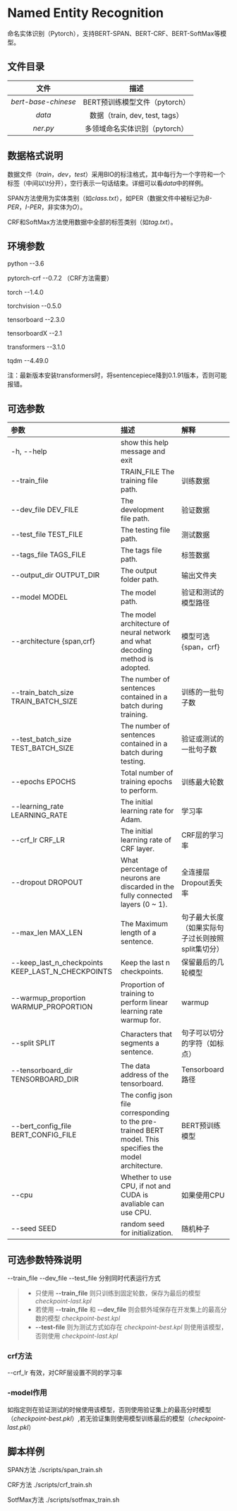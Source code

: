 # Named Entity Recognition

命名实体识别（Pytorch），支持BERT-SPAN、BERT-CRF、BERT-SoftMax等模型。

## 文件目录

| 文件 | 描述 |
| :----: | :----: |
| _bert-base-chinese_ | BERT预训练模型文件（pytorch） |
| _data_ | 数据（train, dev, test, tags） |
| _ner.py_ | 多领域命名实体识别（pytorch） |

## 数据格式说明

数据文件（*train*，*dev*，*test*）采用BIO的标注格式，其中每行为一个字符和一个标签（中间以\t分开），空行表示一句话结束。详细可以看*data*中的样例。

SPAN方法使用为实体类别（如*class.txt*），如PER（数据文件中被标记为*B-PER*，*I-PER*，非实体为*O*）。

CRF和SoftMax方法使用数据中全部的标签类别（如*tag.txt*）。

## 环境参数

python        --3.6

pytorch-crf   --0.7.2 （CRF方法需要）

torch         --1.4.0 

torchvision   --0.5.0

tensorboard   --2.3.0 

tensorboardX  --2.1

transformers  --3.1.0

tqdm          --4.49.0

注：最新版本安装transformers时，将sentencepiece降到0.1.91版本，否则可能报错。

## 可选参数

| 参数 | 描述 | 解释 |
| :---- | :---- | :---- |
|-h, --help | show this help message and exit | |
|--train_file | TRAIN_FILE The training file path. | 训练数据 |
|--dev_file DEV_FILE |  The development file path. | 验证数据 |
|--test_file TEST_FILE | The testing file path. | 测试数据 |
|--tags_file TAGS_FILE | The tags file path. | 标签数据 |
|--output_dir OUTPUT_DIR | The output folder path. | 输出文件夹 |
|--model MODEL | The model path. | 验证和测试的模型路径 |
|--architecture {span,crf} | The model architecture of neural network and what decoding method is adopted. | 模型可选{span，crf} |
|--train_batch_size TRAIN_BATCH_SIZE | The number of sentences contained in a batch during training. | 训练的一批句子数 |
|--test_batch_size TEST_BATCH_SIZE |The number of sentences contained in a batch during testing. |验证或测试的一批句子数 |
|--epochs EPOCHS  | Total number of training epochs to perform. | 训练最大轮数 |
|--learning_rate LEARNING_RATE | The initial learning rate for Adam. | 学习率 |
|--crf_lr CRF_LR | The initial learning rate of CRF layer. | CRF层的学习率 |
|--dropout DROPOUT | What percentage of neurons are discarded in the fully connected layers (0 ~ 1). | 全连接层Dropout丢失率 |
|--max_len MAX_LEN | The Maximum length of a sentence. | 句子最大长度（如果实际句子过长则按照split集切分） |
|--keep_last_n_checkpoints KEEP_LAST_N_CHECKPOINTS | Keep the last n checkpoints. | 保留最后的几轮模型 | 
|--warmup_proportion WARMUP_PROPORTION |Proportion of training to perform linear learning rate warmup for. | warmup |
|--split SPLIT | Characters that segments a sentence. | 句子可以切分的字符（如标点） |
|--tensorboard_dir TENSORBOARD_DIR | The data address of the tensorboard. | Tensorboard路径 |
|--bert_config_file BERT_CONFIG_FILE | The config json file corresponding to the pre-trained BERT model. This specifies the model architecture. | BERT预训练模型 |
|--cpu  | Whether to use CPU, if not and CUDA is avaliable can use CPU. | 如果使用CPU |
|--seed SEED | random seed for initialization. | 随机种子 |

## 可选参数特殊说明

--train_file --dev_file --test_file 分别同时代表运行方式
>+ 只使用 __--train_file__ 则只训练到固定轮数，保存为最后的模型 *checkpoint-last.kpl*
>+ 若使用 __--train_file__ 和 __--dev_file__ 则会额外域保存在开发集上的最高分数的模型 *checkpoint-best.kpl*
>+ __--test-file__ 则为测试方式如存在 *checkpoint-best.kpl* 则使用该模型，否则使用 *checkpoint-last.kpl*

### crf方法

--crf_lr 有效，对CRF层设置不同的学习率

### -model作用

如指定则在验证测试的时候使用该模型，否则使用验证集上的最高分时模型（*checkpoint-best.pkl*）,若无验证集则使用模型训练最后的模型（*checkpoint-last.pkl*）

## 脚本样例

SPAN方法 ./scripts/span_train.sh

CRF方法 ./scripts/crf_train.sh

SotfMax方法 ./scripts/sotfmax_train.sh
